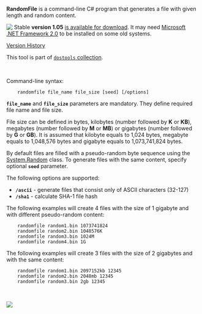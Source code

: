 **RandomFile** is a command-line C# program that generates a file with given length and random content.

<a href='http://code.google.com/p/randomfile/downloads/list'><img src='http://code.google.com/hosting/images/dl_arrow.gif' align='top' /></a> Stable **version 1.05** [is available for download](http://code.google.com/p/randomfile/downloads/list). It may need [Microsoft .NET Framework 2.0](http://www.microsoft.com/downloads/details.aspx?familyid=0856eacb-4362-4b0d-8edd-aab15c5e04f5&displaylang=en) to be installed on some old systems.

[Version History](VersionHistory.md)

This tool is part of [`dostools` collection](https://github.com/vurdalakov/dostools).

<br />

Command-line syntax:
```
    randomfile file_name file_size [seed] [/options]
```
**`file_name`** and **`file_size`** parameters are mandatory. They define required file name and file size.

File size can be defined in bytes, kilobytes (number followed by **K** or **KB**), megabytes (number followed by **M** or **MB**) or gigabytes (number followed by **G** or **GB**). It is assumed that kilobyte equals to 1,024 bytes, megabyte equals to 1,048,576 bytes and gigabyte equals to 1,073,741,824 bytes.

By default files are filled with a pseudo-random byte sequence using the [System.Random](http://msdn.microsoft.com/en-us/library/system.random.aspx) class. To generate files with the same content, specify optional **`seed`** parameter.

The following options are supported:
<ul>
<li><b><code>/ascii</code></b> - generate files that consist only of ASCII characters (32-127)</li>
<li><b><code>/sha1</code></b> - calculate SHA-1 file hash</li>
</ul>

The following examples will create 4 files with the size of 1 gigabyte and with different pseudo-random content:
```
    randomfile random1.bin 1073741824
    randomfile random2.bin 1048576K
    randomfile random3.bin 1024M
    randomfile random4.bin 1G
```
The following examples will create 3 files with the size of 2 gigabytes and with the same content:
```
    randomfile random1.bin 2097152kb 12345
    randomfile random2.bin 2048mb 12345
    randomfile random3.bin 2gb 12345
```

<br />

[![](http://randomfile.googlecode.com/svn/wiki/images/softpedia_free_award_f.gif)](http://www.softpedia.com/get/System/File-Management/RandomFile.shtml)